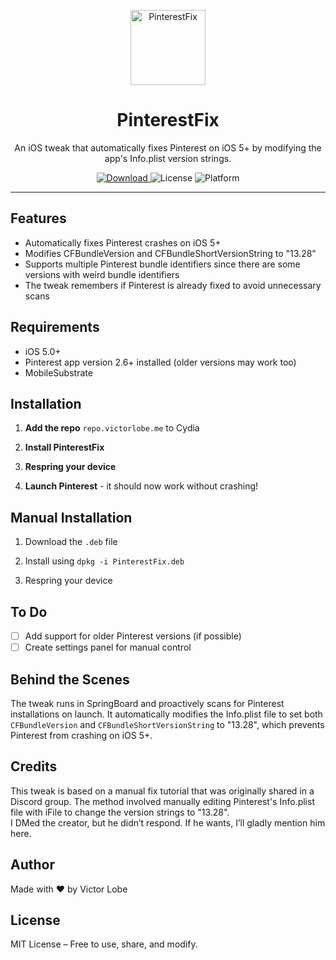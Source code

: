 <p align="center">
  <img width="120" height="120" alt="PinterestFix" src="http://storage.server.victorlobe.me/Cydia/packageIcons/PinterestFixIcon.png" />
</p>

<h1 align="center">PinterestFix</h1>

<p align="center">
  An iOS tweak that automatically fixes Pinterest on iOS 5+ by modifying the app's Info.plist version strings.
</p>

<p align="center">
  <a href="https://github.com/victorlobe/PinterestFix/releases/latest">
    <img alt="Download" src="https://img.shields.io/badge/download-latest-blue?logo=apple" />
  </a>
  <img alt="License" src="https://img.shields.io/badge/license-MIT-green">
  <img alt="Platform" src="https://img.shields.io/badge/platform-iOS%205+-007AFF">
</p>

---

## Features

- Automatically fixes Pinterest crashes on iOS 5+
- Modifies CFBundleVersion and CFBundleShortVersionString to "13.28"
- Supports multiple Pinterest bundle identifiers since there are some versions with weird bundle identifiers
- The tweak remembers if Pinterest is already fixed to avoid unnecessary scans

## Requirements

- iOS 5.0+
- Pinterest app version 2.6+ installed (older versions may work too)
- MobileSubstrate

## Installation

1. **Add the repo** `repo.victorlobe.me` to Cydia

3. **Install PinterestFix**

4. **Respring your device**

5. **Launch Pinterest** - it should now work without crashing!

## Manual Installation

1. Download the `.deb` file

3. Install using `dpkg -i PinterestFix.deb`

4. Respring your device

## To Do

- [ ] Add support for older Pinterest versions (if possible)
- [ ] Create settings panel for manual control

## Behind the Scenes

The tweak runs in SpringBoard and proactively scans for Pinterest installations on launch. It automatically modifies the Info.plist file to set both `CFBundleVersion` and `CFBundleShortVersionString` to "13.28", which prevents Pinterest from crashing on iOS 5+.

## Credits

This tweak is based on a manual fix tutorial that was originally shared in a Discord group. The method involved manually editing Pinterest's Info.plist file with iFile to change the version strings to "13.28".  
I DMed the creator, but he didn’t respond. If he wants, I’ll gladly mention him here.

## Author

Made with ❤️ by Victor Lobe

## License

MIT License – Free to use, share, and modify.